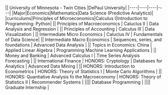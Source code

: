 ||<td colspan="2"> University of Minnesota - Twin Cities </td>|DePaul University|
|----|----|----|----|
|Major|Economics|Mathematics|Data Science (Predictive Analytics)|
|curriculums|Principles of Microeconomics|Calculus I|Introduction to Programming: Python|
|| Principles of Macroeconomics | Caluclus II | Data Analysis and Regression |
|| Principles of Accounting | Calculus III | Data Visualization |
|| Intermediate Micro Economics | Caluclus IV | Fundamentals of Data Science| 
|| Intermediate Macro Economics | Sequences, series, and foundations | Advanced Data Analysis |
|| Topics in Economics: China | Applied Linear Algebra | Programming Machine Learning Applications |
|| Money and Banking | Advanced Calculus I | Time Series Analysis Forecasting |
|| International Finance | HONORS: Cryptology | Databases for Analytics | Advanced Data Mining |
|| HONORS: Introduction to Econometrics | HONORS: Theory of Statistics I | Monte Carlo Algorithms |
|| HONORS: Quantiative Analysis fo the Macroeconomy | HONORS: Theory of Statistics II | Recommender Systems |
|||| Database Programming |
|||| Graduate Internship |
